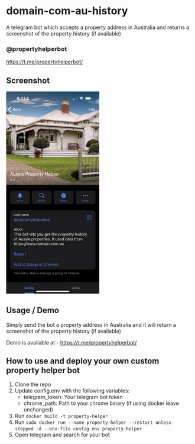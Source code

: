 # domain-com-au-history
A telegram bot which accepts a property address in Australia and returns a screenshot of the property history (if available)

### @propertyhelperbot
https://t.me/propertyhelperbot/

## Screenshot
<img src="https://raw.githubusercontent.com/intothevoid/domain-com-au-history/main/sshot.jpeg" width="50%" height="50%"></img>

## Usage / Demo
Simply send the bot a property address in Australia and it will return a screenshot of the property history (if available)

Demo is available at - https://t.me/propertyhelperbot/

## How to use and deploy your own custom property helper bot
1. Clone the repo
2. Update config.env with the following variables:
    - telegram_token: Your telegram bot token
    - chrome_path: Path to your chrome binary (if using docker leave unchanged)
3. Run `docker build -t property-helper .`
4. Run `sudo docker run --name property-helper --restart unless-stopped -d --env-file config.env property-helper`
5. Open telegram and search for your bot
